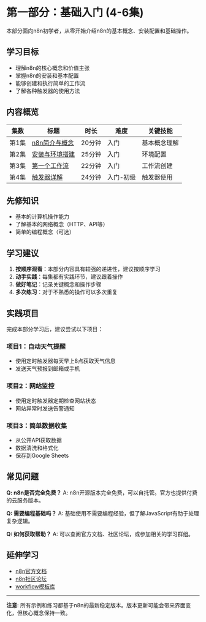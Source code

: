 # 第一部分：基础入门 (4-6集)

本部分面向n8n初学者，从零开始介绍n8n的基本概念、安装配置和基础操作。

## 学习目标

- 理解n8n的核心概念和价值主张
- 掌握n8n的安装和基本配置
- 能够创建和执行简单的工作流
- 了解各种触发器的使用方法

## 内容概览

| 集数 | 标题 | 时长 | 难度 | 关键技能 |
|------|------|------|------|----------|
| 第1集 | [n8n简介与概念](episode-01.md) | 20分钟 | 入门 | 基本概念理解 |
| 第2集 | [安装与环境搭建](episode-02.md) | 25分钟 | 入门 | 环境配置 |
| 第3集 | [第一个工作流](episode-03.md) | 22分钟 | 入门 | 工作流创建 |
| 第4集 | [触发器详解](episode-04.md) | 24分钟 | 入门-初级 | 触发器使用 |

## 先修知识

- 基本的计算机操作能力
- 了解基本的网络概念（HTTP、API等）
- 简单的编程概念（可选）

## 学习建议

1. **按顺序观看**：本部分内容具有较强的递进性，建议按顺序学习
2. **动手实践**：每集都有实践环节，建议跟着操作
3. **做好笔记**：记录关键概念和操作步骤
4. **多次练习**：对于不熟悉的操作可以多次重复

## 实践项目

完成本部分学习后，建议尝试以下项目：

### 项目1：自动天气提醒
- 使用定时触发器每天早上8点获取天气信息
- 发送天气预报到邮箱或手机

### 项目2：网站监控
- 使用定时触发器定期检查网站状态
- 网站异常时发送告警通知

### 项目3：简单数据收集
- 从公开API获取数据
- 数据清洗和格式化
- 保存到Google Sheets

## 常见问题

**Q: n8n是否完全免费？**
A: n8n开源版本完全免费，可以自托管。官方也提供付费的云服务版本。

**Q: 需要编程基础吗？**
A: 基础使用不需要编程经验，但了解JavaScript有助于处理复杂逻辑。

**Q: 如何获取帮助？**
A: 可以查阅官方文档、社区论坛，或参加相关的学习群组。

## 延伸学习

- [n8n官方文档](https://docs.n8n.io/)
- [n8n社区论坛](https://community.n8n.io/)
- [workflow模板库](https://n8n.io/workflows/)

---

**注意**: 所有示例和练习都基于n8n的最新稳定版本。版本更新可能会带来界面变化，但核心概念保持一致。